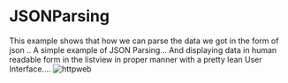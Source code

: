 # JSONParsing
This example shows that how we can parse the data we got in the form of json .. A simple example of JSON Parsing...
And displaying data in human readable form in the listview in proper manner with a pretty lean User Interface....
![httpweb](https://user-images.githubusercontent.com/30535249/28800001-6a797cb4-7668-11e7-8672-1d3416bd09f1.PNG)
